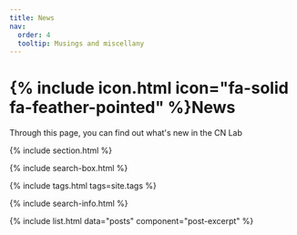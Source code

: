 ```yaml
---
title: News
nav:
  order: 4
  tooltip: Musings and miscellany
---
```


# {% include icon.html icon="fa-solid fa-feather-pointed" %}News

Through this page, you can find out what's new in the CN Lab


{% include section.html %}

{% include search-box.html %}

{% include tags.html tags=site.tags %}

{% include search-info.html %}

{% include list.html data="posts" component="post-excerpt" %}
